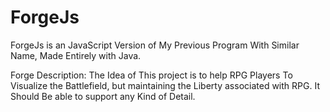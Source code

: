# ForgeJs
ForgeJs is an JavaScript Version of My Previous Program With Similar Name, Made Entirely with Java.

Forge Description:
The Idea of This project is to help RPG Players To Visualize the Battlefield, but maintaining the Liberty associated with RPG.
It Should Be able to support any Kind of Detail.
